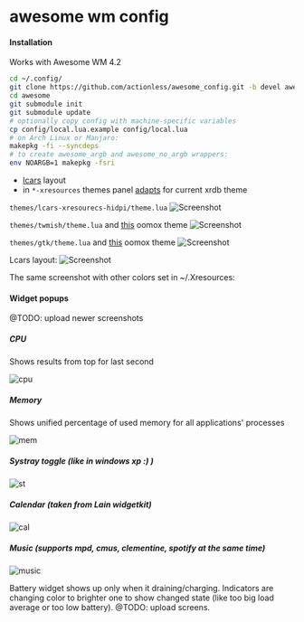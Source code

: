 ﻿awesome wm config
==============

#### Installation

Works with Awesome WM 4.2

```sh
cd ~/.config/
git clone https://github.com/actionless/awesome_config.git -b devel awesome
cd awesome
git submodule init
git submodule update
# optionally copy config with machine-specific variables
cp config/local.lua.example config/local.lua
# on Arch Linux or Manjaro:
makepkg -fi --syncdeps
# to create awesome_argb and awesome_no_argb wrappers:
env NOARGB=1 makepkg -fsri
```

 - [lcars](http://i.imgur.com/8C6l5ko.gifv) layout
 - in `*-xresources` themes panel [adapts](http://imgur.com/a/qIAAa) for current xrdb theme

`themes/lcars-xresourecs-hidpi/theme.lua`
![Screenshot](https://github.com/actionless/awesome_config/raw/devel/screenshots/screenshot_new.png "Screenshot")

`themes/twmish/theme.lua` and [this](https://github.com/actionless/oomox/blob/master/colors/retro/classic_x_new) oomox theme
![Screenshot](https://i.redd.it/hre8tx9vynyx.png "Screenshot")

`themes/gtk/theme.lua` and [this](https://github.com/actionless/oomox/blob/master/colors/retro/uzi) oomox theme
![Screenshot](http://i.imgur.com/fhl6wYp.png "Screenshot")

Lcars layout:
![Screenshot](https://raw.githubusercontent.com/actionless/awesome_config/devel/screenshots/screenshot.png "Screenshot")

The same screenshot with other colors set in ~/.Xresources:


#### Widget popups

@TODO: upload newer screenshots

##### CPU
Shows results from top for last second

![cpu](https://raw.githubusercontent.com/actionless/awesome_config/devel/screenshots/cpu.png "cpu")

##### Memory
Shows unified percentage of used memory for all applications' processes

![mem](https://raw.githubusercontent.com/actionless/awesome_config/devel/screenshots/mem.png "mem")

##### Systray toggle (like in windows xp :) )
![st](http://i.imgur.com/HFfERGC.png "st")

##### Calendar (taken from Lain widgetkit)
![cal](http://i.imgur.com/pB5n12b.png "cal")

##### Music (supports mpd, cmus, clementine, spotify at the _same_ time)
![music](http://i.imgur.com/W7ur5SQ.png "music")

Battery widget shows up only when it draining/charging.
Indicators are changing color to brighter one to show changed state (like too big load average or too low battery).
@TODO: upload screens.
